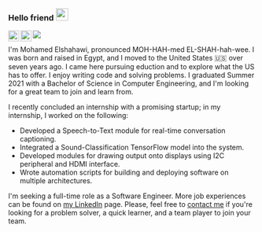 ### Hello friend <img src="https://media.giphy.com/media/hvRJCLFzcasrR4ia7z/giphy.gif" width="25px">
<a href="https://twitter.com/mnshahawy">
  <img align="left" alt="Mohamed's Twitter" width="22px" src="https://raw.githubusercontent.com/peterthehan/peterthehan/master/assets/twitter.svg" />
</a>   
<a href="https://www.linkedin.com/in/mnshahawy">
  <img align="left" alt="Mohamed's LinkedIn" width="22px" src="https://raw.githubusercontent.com/peterthehan/peterthehan/master/assets/linkedin.svg" />
</a>   

![](https://visitor-badge.glitch.me/badge?page_id=Mnshahawy.mnshahawy)
<br />

I'm Mohamed Elshahawi, pronounced MOH-HAH-med EL-SHAH-hah-wee. I was born and raised in Egypt, and I moved to the United States :us: over seven years ago. I came here pursuing eduction and to explore what the US has to offer. I enjoy writing code and solving problems. I graduated Summer 2021 with a Bachelor of Science in Computer Engineering, and I'm looking for a great team to join and learn from.

I recently concluded an internship with a promising startup; in my internship, I worked on the following:

* Developed a Speech-to-Text module for real-time conversation captioning.
* Integrated a Sound-Classification TensorFlow model into the system.
* Developed modules for drawing output onto displays using I2C peripheral and HDMI interface.
* Wrote automation scripts for building and deploying software on multiple architectures. 

I'm seeking a full-time role as a Software Engineer. More job experiences can be found on [my LinkedIn](https://www.linkedin.com/in/mnshahawy) page. Please, feel free to [contact me](mailto:contact@elshahawi.dev) if you're looking for a problem solver, a quick learner, and a team player to join your team. 

